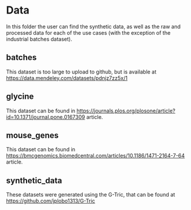 # Data

In this folder the user can find the synthetic data, as well as the raw and processed data for each of the use cases (with the exception of the industrial batches dataset).

## batches

This dataset is too large to upload to github, but is available at https://data.mendeley.com/datasets/pdnjz7zz5x/1 

## glycine

This dataset can be found in https://journals.plos.org/plosone/article?id=10.1371/journal.pone.0167309 article.

## mouse_genes

This dataset can be found in https://bmcgenomics.biomedcentral.com/articles/10.1186/1471-2164-7-64 article.

## synthetic_data

These datasets were generated using the G-Tric, that can be found at https://github.com/jplobo1313/G-Tric 